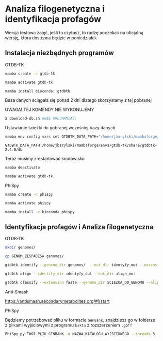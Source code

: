 # Analiza filogenetyczna i identyfikacja profagów

Wersja testowa zajęć, jeśli to czytasz, to radzę poczekać na oficjalną wersję, która dostepna będzie w poniedziałek

## Instalacja niezbędnych programów

GTDB-TK
```bash
mamba create -n gtdb-tk
```
```bash
mamba activate gtdb-tk
```
```bash
mamba install bioconda::gtdbtk
```
Baza danych sciągała się ponad 2 dni dlatego skorzystamy z tej pobranej

UWAGA! TEJ KOMENDY NIE WYKONUJEMY 
```bash
$ download-db.sh #NIE URUCHAMIAĆ!
```
Ustawianie ścieżki do pobranej wcześniej bazy danych

```bash
mamba env config vars set GTDBTK_DATA_PATH="/home/jbarylski/mambaforge/envs/gtdb-tk/share/gtdbtk-2.4.0/db";
```

`GTDBTK_DATA_PATH /home/jbarylski/mambaforge/envs/gtdb-tk/share/gtdbtk-2.4.0/db`

Teraz musimy zrestartować środowisko
```bash
mamba deactivate
```
```bash
mamba activate gtdb-tk
```

PhiSpy

```bash
mamba create -n phispy
```
```bash
mamba activate phispy
```
```bash
mamba install -c bioconda phispy
```

## Identyfikacja profagów i Analiza filogenetyczna

GTDB-TK

```bash
mkdir genomes/
```

```bash
cp GENOM_ZESPADESA genomes/
```

```bash
gtdbtk identify --genome_dir genomes/  --out_dir identyfy_out --extension fasta  --cpus 3
```

```bash
gtdbtk align --identify_dir identyfy_out --out_dir align_out
```

```bash
gtdbtk classify --extension fasta --genome_dir SCIEZKA_DO_GENOMU --align_dir align_out --out_dir classify_out --skip_ani_screen --cpus 3
```

Anti-Smash

https://antismash.secondarymetabolites.org/#!/start

PhiSpy

Będziemy potrzebować pliku w formacie `GenBank`, znajdziesz go w folderze z plikami wyjściowymi z programu `bakta` z rozszerzeniem `.gbff`

```bash
PhiSpy.py TWÓJ_PLIK_GENBANK -o NAZWA_KATALOGU_WYJSCIOWEGO --threads 3 --output_choice 7
```
